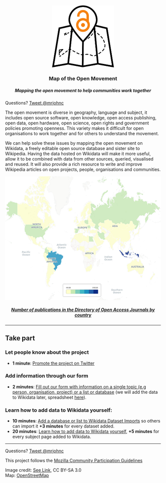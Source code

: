 <p align="center">
  <img height="200" src="/images/logo.png">
</p>

<h3 align="center">Map of the Open Movement</h3>
<h5 align="center"><i>Mapping the open movement to help communities work together</i></h5>


Questions? [Tweet @mrjohnc](https://twitter.com/mrjohnc)


The open movement is diverse in geography, language and subject, it includes open source software, open knowledge, open access publishing, open data, open hardware, open science, open rights and government policies promoting openness. This variety makes it difficult for open organisations to work together and for others to understand the movement.

We can help solve these issues by mapping the open movement on Wikidata, a freely editable open source database and sister site to Wikipedia. Having the data hosted on Wikidata will make it more useful, allow it to be combined with data from other sources, queried, visualised and reused. It will also provide a rich resource to write and improve Wikipedia articles on open projects, people, organisations and communities.

<p align="center">
<a href="https://mrjohncummings.carto.com/viz/4c3b471d-0e34-4406-afba-4e130d4656e8/public_map"><img height="400" src="/images/Number of journals in DOAJ by country.jpg"></a>
</p>

<a href="https://mrjohncummings.carto.com/viz/4c3b471d-0e34-4406-afba-4e130d4656e8/public_map"><h5 align="center"><i>Number of publications in the Directory of Open Access Journals by country</i></h5></a>

****

## Take part 

### Let people know about the project 
- **1 minute**: [Promote the project on Twitter](https://twitter.com/mrjohnc/status/993943192503574528)

### Add information through our form 
- **2 minutes**: [Fill out our form with information on a single topic (e.g person, organisation, project) or a list or database](https://goo.gl/forms/2otr42KLxQH9tZJg1) (we will add the data to Wikidata later, spreadsheet [here](https://docs.google.com/spreadsheets/d/1OhX3zJRkCjvLSd3lxGrGUHARmn9lg9Wwus6SWdtRmC8/edit?usp=sharing)).

### Learn how to add data to Wikidata yourself:</h4>
- **10 minutes**: [Add a database or list to Wikidata Dataset Imports](https://www.wikidata.org/wiki/Wikidata:Dataset_Imports) so others can import it **+3 minutes** for every dataset added.
- **20 minutes**: [Learn how to add data to Wikidata yourself](https://www.wikidata.org/wiki/Wikidata:WikiProject_Open), **+5 minutes** for every subject page added to Wikidata.

****

Questions? [Tweet @mrjohnc](https://twitter.com/mrjohnc)

This project follows the [Mozilla Community Participation Guidelines](https://www.mozilla.org/en-US/about/governance/policies/participation/)

Image credit: [See Link](https://thenounproject.com/term/map/658110/), CC BY-SA 3.0<br>
Map: [OpenStreetMap](http://openstreetmap.org)
